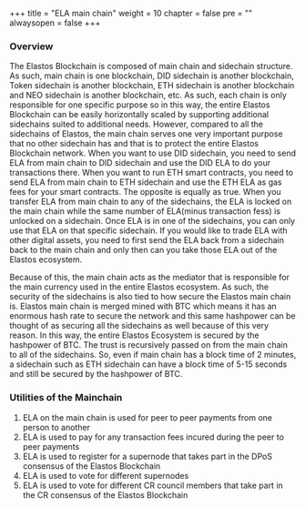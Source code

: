 +++
title = "ELA main chain"
weight = 10
chapter = false
pre = ""
alwaysopen = false
+++

### Overview
The Elastos Blockchain is composed of main chain and sidechain structure. As such, main chain is one blockchain, DID sidechain is another blockchain, Token sidechain is another blockchain, ETH sidechain is another blockchain and NEO sidechain is another blockchain, etc. As such, each chain is only responsible for one specific purpose so in this way, the entire Elastos Blockchain can be easily horizontally scaled by supporting additional sidechains suited to additional needs. However, compared to all the sidechains of Elastos, the main chain serves one very important purpose that no other sidechain has and that is to protect the entire Elastos Blockchain network. When you want to use DID sidechain, you need to send ELA from main chain to DID sidechain and use the DID ELA to do your transactions there. When you want to run ETH smart contracts, you need to send ELA from main chain to ETH sidechain and use the ETH ELA as gas fees for your smart contracts. The opposite is equally as true. When you transfer ELA from main chain to any of the sidechains, the ELA is locked on the main chain while the same number of ELA(minus transaction fess) is unlocked on a sidechain. Once ELA is in one of the sidechains, you can only use that ELA on that specific sidechain. If you would like to trade ELA with other digital assets, you need to first send the ELA back from a sidechain back to the main chain and only then can you take those ELA out of the Elastos ecosystem. 

Because of this, the main chain acts as the mediator that is responsible for the main currency used in the entire Elastos ecosystem. As such, the security of the sidechains is also tied to how secure the Elastos main chain is. Elastos main chain is merged mined with BTC which means it has an enormous hash rate to secure the network and this same hashpower can be thought of as securing all the sidechains as well because of this very reason. In this way, the entire Elastos Ecosystem is secured by the hashpower of BTC. The trust is recursively passed on from the main chain to all of the sidechains. So, even if main chain has a block time of 2 minutes, a sidechain such as ETH sidechain can have a block time of 5-15 seconds and still be secured by the hashpower of BTC.

### Utilities of the Mainchain
1. ELA on the main chain is used for peer to peer payments from one person to another
2. ELA is used to pay for any transaction fees incured during the peer to peer payments
3. ELA is used to register for a supernode that takes part in the DPoS consensus of the Elastos Blockchain
4. ELA is used to vote for different supernodes
5. ELA is used to vote for different CR council members that take part in the CR consensus of the Elastos Blockchain
